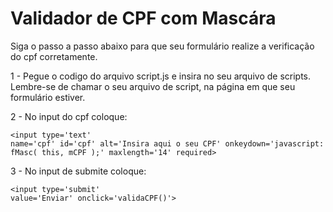 # Validador de CPF com Mascára

Siga o passo a passo abaixo para que seu formulário realize a verificação do cpf corretamente.

1 - Pegue o codigo do arquivo script.js e insira no seu arquivo de scripts. Lembre-se de chamar o seu arquivo de script, na página em que seu formulário estiver.

2 - No input do cpf coloque:
    <pre><code>&lt;input type='text' name='cpf' id='cpf' alt='Insira aqui o seu CPF' onkeydown='javascript: fMasc( this, mCPF );' maxlength='14' required&gt;</code></pre>

3 - No input de submite coloque: 
    <pre><code>&lt;input type='submit' value='Enviar' onclick='validaCPF()'&gt;</code></pre>
    
    
 
